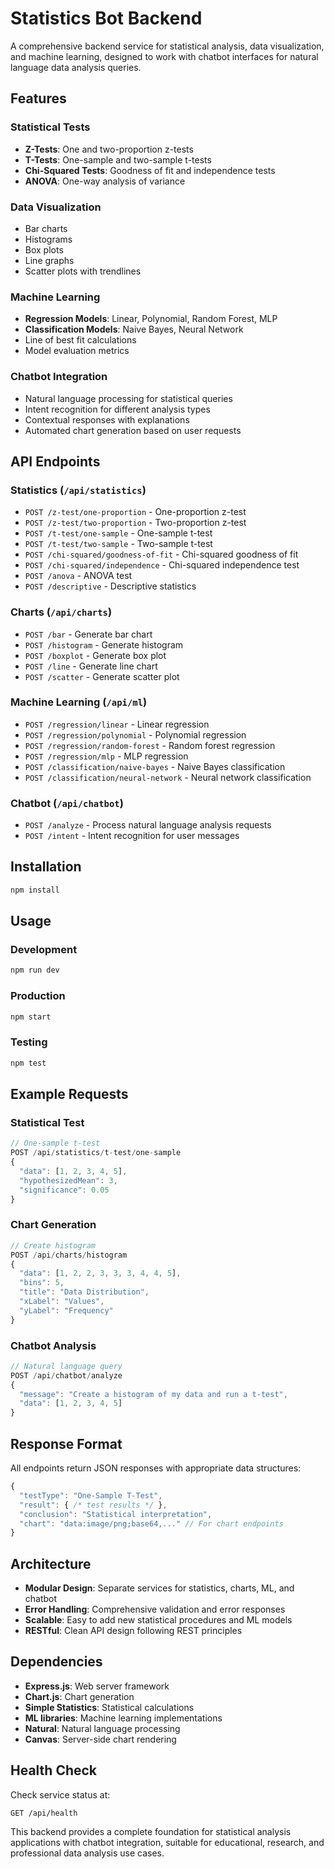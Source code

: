 # Statistics Bot Backend

A comprehensive backend service for statistical analysis, data visualization, and machine learning, designed to work with chatbot interfaces for natural language data analysis queries.

## Features

### Statistical Tests
- **Z-Tests**: One and two-proportion z-tests
- **T-Tests**: One-sample and two-sample t-tests
- **Chi-Squared Tests**: Goodness of fit and independence tests
- **ANOVA**: One-way analysis of variance

### Data Visualization
- Bar charts
- Histograms
- Box plots
- Line graphs
- Scatter plots with trendlines

### Machine Learning
- **Regression Models**: Linear, Polynomial, Random Forest, MLP
- **Classification Models**: Naive Bayes, Neural Network
- Line of best fit calculations
- Model evaluation metrics

### Chatbot Integration
- Natural language processing for statistical queries
- Intent recognition for different analysis types
- Contextual responses with explanations
- Automated chart generation based on user requests

## API Endpoints

### Statistics (`/api/statistics`)
- `POST /z-test/one-proportion` - One-proportion z-test
- `POST /z-test/two-proportion` - Two-proportion z-test
- `POST /t-test/one-sample` - One-sample t-test
- `POST /t-test/two-sample` - Two-sample t-test
- `POST /chi-squared/goodness-of-fit` - Chi-squared goodness of fit
- `POST /chi-squared/independence` - Chi-squared independence test
- `POST /anova` - ANOVA test
- `POST /descriptive` - Descriptive statistics

### Charts (`/api/charts`)
- `POST /bar` - Generate bar chart
- `POST /histogram` - Generate histogram
- `POST /boxplot` - Generate box plot
- `POST /line` - Generate line chart
- `POST /scatter` - Generate scatter plot

### Machine Learning (`/api/ml`)
- `POST /regression/linear` - Linear regression
- `POST /regression/polynomial` - Polynomial regression
- `POST /regression/random-forest` - Random forest regression
- `POST /regression/mlp` - MLP regression
- `POST /classification/naive-bayes` - Naive Bayes classification
- `POST /classification/neural-network` - Neural network classification

### Chatbot (`/api/chatbot`)
- `POST /analyze` - Process natural language analysis requests
- `POST /intent` - Intent recognition for user messages

## Installation

```bash
npm install
```

## Usage

### Development
```bash
npm run dev
```

### Production
```bash
npm start
```

### Testing
```bash
npm test
```

## Example Requests

### Statistical Test
```javascript
// One-sample t-test
POST /api/statistics/t-test/one-sample
{
  "data": [1, 2, 3, 4, 5],
  "hypothesizedMean": 3,
  "significance": 0.05
}
```

### Chart Generation
```javascript
// Create histogram
POST /api/charts/histogram
{
  "data": [1, 2, 2, 3, 3, 3, 4, 4, 5],
  "bins": 5,
  "title": "Data Distribution",
  "xLabel": "Values",
  "yLabel": "Frequency"
}
```

### Chatbot Analysis
```javascript
// Natural language query
POST /api/chatbot/analyze
{
  "message": "Create a histogram of my data and run a t-test",
  "data": [1, 2, 3, 4, 5]
}
```

## Response Format

All endpoints return JSON responses with appropriate data structures:

```javascript
{
  "testType": "One-Sample T-Test",
  "result": { /* test results */ },
  "conclusion": "Statistical interpretation",
  "chart": "data:image/png;base64,..." // For chart endpoints
}
```

## Architecture

- **Modular Design**: Separate services for statistics, charts, ML, and chatbot
- **Error Handling**: Comprehensive validation and error responses
- **Scalable**: Easy to add new statistical procedures and ML models
- **RESTful**: Clean API design following REST principles

## Dependencies

- **Express.js**: Web server framework
- **Chart.js**: Chart generation
- **Simple Statistics**: Statistical calculations
- **ML libraries**: Machine learning implementations
- **Natural**: Natural language processing
- **Canvas**: Server-side chart rendering

## Health Check

Check service status at:
```
GET /api/health
```

This backend provides a complete foundation for statistical analysis applications with chatbot integration, suitable for educational, research, and professional data analysis use cases.